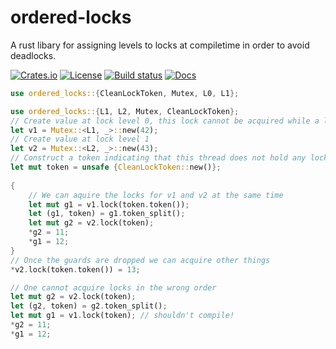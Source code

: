 ordered-locks
=============
A rust libary for assigning levels to locks at compiletime in order to avoid deadlocks.

[![Crates.io](https://img.shields.io/crates/v/ordered-locks.svg)](https://crates.io/crates/ordered-locks)
[![License](https://img.shields.io/badge/license-MIT-blue)](LICENSE-MIT)
[![Build status](https://img.shields.io/github/workflow/status/antialize/ordered-locks/RUST%20Continuous%20integration)](https://github.com/antialize/ordered-locks/actions)
[![Docs](https://img.shields.io/badge/docs-latest-blue.svg)](https://docs.rs/ordered-locks)

```rust
use ordered_locks::{CleanLockToken, Mutex, L0, L1};

use ordered_locks::{L1, L2, Mutex, CleanLockToken};
// Create value at lock level 0, this lock cannot be acquired while a level1 lock is heldt
let v1 = Mutex::<L1, _>::new(42);
// Create value at lock level 1
let v2 = Mutex::<L2, _>::new(43);
// Construct a token indicating that this thread does not hold any locks
let mut token = unsafe {CleanLockToken::new()};
 
{
    // We can aquire the locks for v1 and v2 at the same time
    let mut g1 = v1.lock(token.token());
    let (g1, token) = g1.token_split();
    let mut g2 = v2.lock(token);
    *g2 = 11;
    *g1 = 12;
}
// Once the guards are dropped we can acquire other things
*v2.lock(token.token()) = 13;

// One cannot acquire locks in the wrong order
let mut g2 = v2.lock(token);
let (g2, token) = g2.token_split();
let mut g1 = v1.lock(token); // shouldn't compile!
*g2 = 11;
*g1 = 12;
```